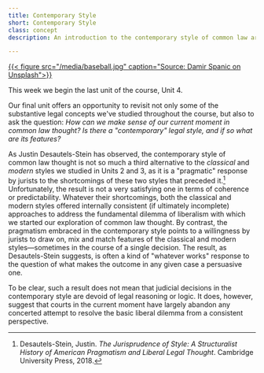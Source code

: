 ```yaml
---
title: Contemporary Style
short: Contemporary Style
class: concept
description: An introduction to the contemporary style of common law argumentation

---
```



[{{< figure src="/media/baseball.jpg" caption="Source: Damir Spanic on Unsplash">}}](https://unsplash.com/photos/nRd4uayGSK8)

This week we begin the last unit of the course, Unit 4. 

Our final unit offers an opportunity to revisit not only some of the substantive legal concepts we've studied throughout the course, but also to ask the question: *How can we make sense of our current moment in common law thought? Is there a "contemporary" legal style, and if so what are its features?*

As Justin Desautels-Stein has observed, the contemporary style of common law thought is not so much a third alternative to the *classical* and *modern* styles we studied in Units 2 and 3, as it is a "pragmatic" response by jurists to the shortcomings of these two styles that preceded it.[^stein2018] Unfortunately, the result is not a very satisfying one in terms of coherence or predictability. Whatever their shortcomings, both the classical and modern styles offered internally consistent (if ultimately incomplete) approaches to address the fundamental dilemma of liberalism with which we started our exploration of common law thought. By contrast, the pragmatism embraced in the contemporary style points to a willingness by jurists to draw on, mix and match features of the classical and modern styles—sometimes in the course of a single decision. The result, as Desautels-Stein suggests, is often a kind of "whatever works" response to the question of what makes the outcome in any given case a persuasive one. 

To be clear, such a result does not mean that judicial decisions in the contemporary style are devoid of legal reasoning or logic. It does, however, suggest that courts in the current moment have largely abandon any concerted attempt to resolve the basic liberal dilemma from a consistent perspective.

[^stein2018]: Desautels-Stein, Justin. *The Jurisprudence of Style: A Structuralist History of American Pragmatism and Liberal Legal Thought*. Cambridge University Press, 2018.
